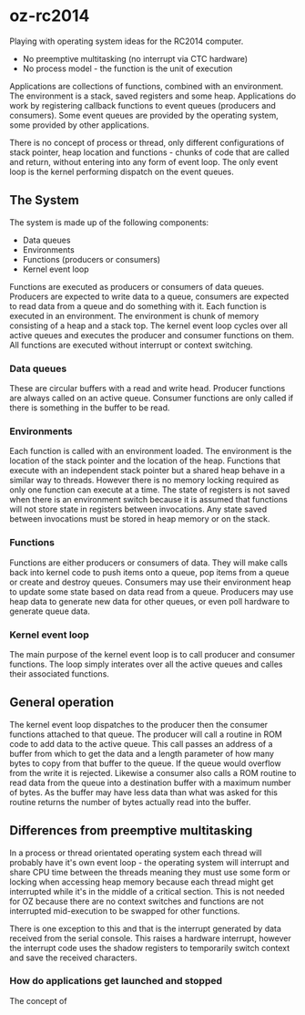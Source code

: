 # oz-rc2014

Playing with operating system ideas for the RC2014 computer.

* No preemptive multitasking (no interrupt via CTC hardware)
* No process model - the function is the unit of execution

Applications are collections of functions, combined with an environment. The environment is a stack, saved registers and some heap. Applications do work by registering callback functions to event queues (producers and consumers). Some event queues are provided by the operating system, some provided by other applications.

There is no concept of process or thread, only different configurations of stack pointer, heap location and functions - chunks of code that are called and return, without entering into any form of event loop. The only event loop is the kernel performing dispatch on the event queues.

## The System

The system is made up of the following components:

* Data queues
* Environments
* Functions (producers or consumers)
* Kernel event loop

Functions are executed as producers or consumers of data queues. Producers are expected to write data to a queue, consumers are expected to read data from a queue and do something with it. Each function is executed in an environment. The environment is chunk of memory consisting of a heap and a stack top. The kernel event loop cycles over all active queues and executes the producer and consumer functions on them. All functions are executed without interrupt or context switching.

### Data queues

These are circular buffers with a read and write head. Producer functions are always called on an active queue. Consumer functions are only called if there is something in the buffer to be read.

### Environments

Each function is called with an environment loaded. The environment is the location of the stack pointer and the location of the heap. Functions that execute with an independent stack pointer but a shared heap behave in a similar way to threads. However there is no memory locking required as only one function can execute at a time. The state of registers is not saved when there is an environment switch because it is assumed that functions will not store state in registers between invocations. Any state saved between invocations must be stored in heap memory or on the stack.

### Functions

Functions are either producers or consumers of data. They will make calls back into kernel code to push items onto a queue, pop items from a queue or create and destroy queues. Consumers may use their environment heap to update some state based on data read from a queue. Producers may use heap data to generate new data for other queues, or even poll hardware to generate queue data.

### Kernel event loop

The main purpose of the kernel event loop is to call producer and consumer functions. The loop simply interates over all the active queues and calles their associated functions.

## General operation

The kernel event loop dispatches to the producer then the consumer functions attached to that queue. The producer will call a routine in ROM code to add data to the active queue. This call passes an address of a buffer from which to get the data and a length parameter of how many bytes to copy from that buffer to the queue. If the queue would overflow from the write it is rejected. Likewise a consumer also calls a ROM routine to read data from the queue into a destination buffer with a maximum number of bytes. As the buffer may have less data than what was asked for this routine returns the number of bytes actually read into the buffer.

## Differences from preemptive multitasking

In a process or thread orientated operating system each thread will probably have it's own event loop - the operating system will interrupt and share CPU time between the threads meaning they must use some form or locking when accessing heap memory because each thread might get interrupted while it's in the middle of a critical section. This is not needed for OZ because there are no context switches and functions are not interrupted mid-execution to be swapped for other functions.

There is one exception to this and that is the interrupt generated by data received from the serial console. This raises a hardware interrupt, however the interrupt code uses the shadow registers to temporarily switch context and save the received characters.

### How do applications get launched and stopped

The concept of 
